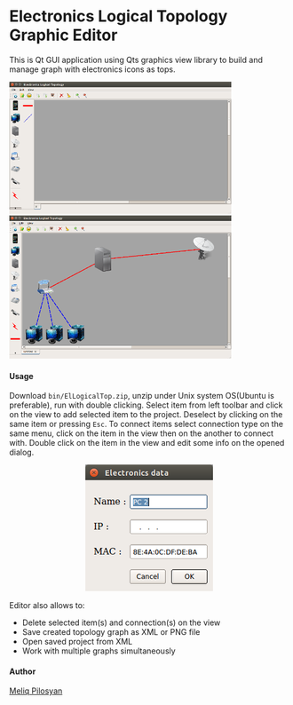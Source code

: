 # Electronics Logical Topology Graphic Editor

This is Qt GUI application using Qts graphics view library to build and manage graph with electronics icons as tops.

![Electronics Logical Topology Graphic Editor](/screenshots/elt.png?raw=true 'Electronics Logical Topology Graphic Editor') ![Electronics Logical Topology Graphic Editor in use](/screenshots/elt-1.png?raw=true 'Electronics Logical Topology Graphic Editor in use')

#### Usage
Download `bin/ElLogicalTop.zip`, unzip under Unix system OS(Ubuntu is preferable), run with double clicking.
Select item from left toolbar and click on the view to add selected item to the project. Deselect by clicking on the same item or pressing `Esc`.
To connect items select connection type on the same menu, click on the item in the view then on the another to connect with.
Double click on the item in the view and edit some info on the opened dialog.
<div style="text-align: center"><div style="text-align: center"><img src="/screenshots/edit.png" title="Edit elctronics info dialog"/></div></div>

Editor also allows to:
* Delete selected item(s) and connection(s) on the view
* Save created topology graph as XML or PNG file
* Open saved project from XML
* Work with multiple graphs simultaneously

#### Author
[Meliq Pilosyan](https://github.com/melopilosyan)

